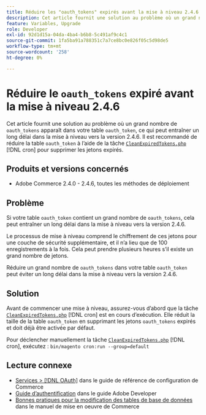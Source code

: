 ```yaml
---
title: Réduire les "oauth_tokens" expirés avant la mise à niveau 2.4.6
description: Cet article fournit une solution au problème où un grand nombre de "oauth_tokens" apparaissent dans la table "oauth_token", ce qui peut entraîner un long délai dans la mise à niveau vers la version 2.4.6. Il est recommandé de réduire la table &grave;oauth_token&grave; à l’aide de CleanExpiredTokens.php.
feature: Variables, Upgrade
role: Developer
exl-id: 92d1d15a-04da-4ba4-b6b8-5c491af9c4c1
source-git-commit: 1fa5ba91a788351c7a7ce8bc0e826f05c5d98de5
workflow-type: tm+mt
source-wordcount: '258'
ht-degree: 0%

---
```


# Réduire le `oauth_tokens` expiré avant la mise à niveau 2.4.6

Cet article fournit une solution au problème où un grand nombre de `oauth_tokens` apparaît dans votre table `oauth_token`, ce qui peut entraîner un long délai dans la mise à niveau vers la version 2.4.6. Il est recommandé de réduire la table `oauth_token` à l’aide de la tâche [`CleanExpiredTokens.php`](https://github.com/magento/magento2/blob/2.4.5-p2/app/code/Magento/Integration/Cron/CleanExpiredTokens.php) [!DNL cron] pour supprimer les jetons expirés.

## Produits et versions concernés

* Adobe Commerce 2.4.0 - 2.4.6, toutes les méthodes de déploiement

## Problème

Si votre table `oauth_token` contient un grand nombre de `oauth_tokens`, cela peut entraîner un long délai dans la mise à niveau vers la version 2.4.6.

Le processus de mise à niveau comprend le chiffrement de ces jetons pour une couche de sécurité supplémentaire, et il n’a lieu que de 100 enregistrements à la fois. Cela peut prendre plusieurs heures s’il existe un grand nombre de jetons.

Réduire un grand nombre de `oauth_tokens` dans votre table `oauth_token` peut éviter un long délai dans la mise à niveau vers la version 2.4.6.

## Solution

Avant de commencer une mise à niveau, assurez-vous d’abord que la tâche [`CleanExpiredTokens.php`](https://github.com/magento/magento2/blob/2.4.5-p2/app/code/Magento/Integration/Cron/CleanExpiredTokens.php) [!DNL cron] est en cours d’exécution. Elle réduit la taille de la table `oauth_token` en supprimant les jetons `oauth_tokens` expirés et doit déjà être activée par défaut.

Pour déclencher manuellement la tâche [`CleanExpiredTokens.php`](https://github.com/magento/magento2/blob/2.4.5-p2/app/code/Magento/Integration/Cron/CleanExpiredTokens.php) [!DNL cron], exécutez :
```bin/magento cron:run --group=default```

## Lecture connexe

* [Services > [!DNL OAuth]](https://experienceleague.adobe.com/docs/commerce-admin/config/services/oauth.html?lang=fr) dans le guide de référence de configuration de Commerce
* [Guide d’authentification](https://developer.adobe.com/developer-console/docs/guides/authentication/) dans le guide Adobe Developer
* [ Bonnes pratiques pour la modification des tables de base de données](https://experienceleague.adobe.com/fr/docs/commerce-operations/implementation-playbook/best-practices/development/modifying-core-and-third-party-tables#why-adobe-recommends-avoiding-modifications) dans le manuel de mise en oeuvre de Commerce
